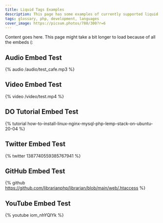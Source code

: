 ```yaml
---
title: Liquid Tags Examples
description: This page has some examples of currently supported liquid tags.
tags: glossary, php, development, languages
cover_image: https://picsum.photos/780/300?r=6
---
```

Content goes here. This page might take a bit longer to load because of all the embeds (:

## Audio Embed Test
{% audio /audio/test_cafe.mp3 %}

## Video Embed Test
{% video /video/test.mp4 %}

## DO Tutorial Embed Test
{% tutorial how-to-install-linux-nginx-mysql-php-lemp-stack-on-ubuntu-20-04 %}

## Twitter Embed Test
{% twitter 1387740559385767941 %}

## GitHub Embed Test
{% github https://github.com/librarianphp/librarian/blob/main/web/.htaccess %}

## YouTube Embed Test
{% youtube iom_nhYQIYk %}